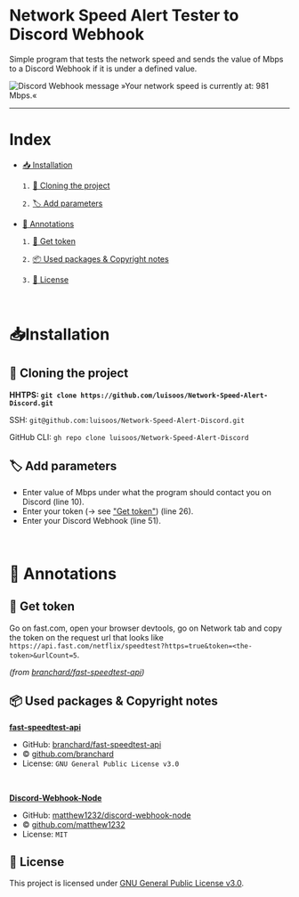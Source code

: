 # Network Speed Alert Tester to Discord Webhook
Simple program that tests the network speed and sends the value of Mbps to a Discord Webhook if it is under a defined value.

<img src="https://user-images.githubusercontent.com/81855420/161382704-552c487f-e6eb-46cc-be8a-d69b46d4d105.png" alt="Discord Webhook message »Your network speed is currently at: 981 Mbps.«"> 

---

# Index
- [📥 Installation](#-installation)

  `1.` [📁 Cloning the project](#-cloning-the-project)
  
  `2.` [🏷️ Add parameters](#%EF%B8%8F-add-parameters)
  
- [📑 Annotations](#-annotations)

  `1.` [🔌 Get token](#-get-token)
  
  `2.` [📦 Used packages & Copyright notes](#-used-packages--copyright-notes)
  
  `3.` [📄 License](#-license)

<br>

# 📥Installation
## 📁 Cloning the project
**HHTPS: `git clone https://github.com/luisoos/Network-Speed-Alert-Discord.git`**

SSH: `git@github.com:luisoos/Network-Speed-Alert-Discord.git`

GitHub CLI: `gh repo clone luisoos/Network-Speed-Alert-Discord`


## 🏷️ Add parameters

- Enter value of Mbps under what the program should contact you on Discord (line 10).
- Enter your token (→ see <a href="#get-token">"Get token"</a>) (line 26).
- Enter your Discord Webhook (line 51).

<br>

# 📑 Annotations

## 🔌 Get token
Go on fast.com, open your browser devtools, go on Network tab and copy the token on the request url that looks like `https://api.fast.com/netflix/speedtest?https=true&token=<the-token>&urlCount=5`. 

_(from [branchard/fast-speedtest-api](https://github.com/branchard/fast-speedtest-api#how-to-get-app-token-))_


## 📦 Used packages & Copyright notes
**[fast-speedtest-api](https://www.npmjs.com/package/fast-speedtest-api)**
  - GitHub: [branchard/fast-speedtest-api](https://github.com/branchard/fast-speedtest-api/)
  - © [github.com/branchard](https://github.com/branchard)
  - License: `GNU General Public License v3.0`

<br>

**[Discord-Webhook-Node](https://www.npmjs.com/package/discord-webhook-node)** 
  - GitHub: [matthew1232/discord-webhook-node](https://github.com/matthew1232/discord-webhook-node)
  - © [github.com/matthew1232](https://github.com/matthew1232)
  - License: `MIT`


## 📄 License
This project is licensed under [GNU General Public License v3.0](https://github.com/luisoos/Network-Speed-Alert-Discord/blob/main/LICENSE).
